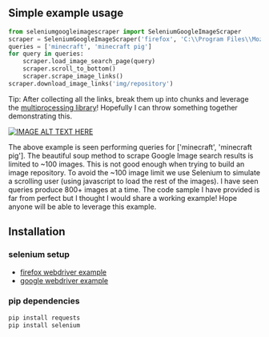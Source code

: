 ## Simple example usage
```python
from seleniumgoogleimagescraper import SeleniumGoogleImageScraper
scraper = SeleniumGoogleImageScraper('firefox', 'C:\\Program Files\\Mozilla Firefox\\firefox.exe', 'C:\\Program Files\\Mozilla Firefox\\geckodriver.exe')
queries = ['minecraft', 'minecraft pig']
for query in queries:
    scraper.load_image_search_page(query)
    scraper.scroll_to_bottom()
    scraper.scrape_image_links()
scraper.download_image_links('img/repository')
```
Tip: After collecting all the links, break them up into chunks and leverage the [multiprocessing library](https://docs.python.org/3.6/library/multiprocessing.html#introduction)! Hopefully I can throw something together demonstrating this.

[![IMAGE ALT TEXT HERE](https://img.youtube.com/vi/CnCb3VlcAUg/0.jpg)](https://www.youtube.com/watch?v=CnCb3VlcAUg)

The above example is seen performing queries for ['minecraft', 'minecraft pig'].
The beautiful soup method to scrape Google Image search results is limited to ~100 images. This is not good enough when trying to build an image repository. To avoid the ~100 image limit we use Selenium to simulate a scrolling user (using javascript to load the rest of the images). I have seen queries produce 800+ images at a time. The code sample I have provided is far from perfect but I thought I would share a working example! Hope anyone will be able to leverage this example.

## Installation

### selenium setup
- [firefox webdriver example](https://developer.mozilla.org/en-US/docs/Mozilla/QA/Marionette/WebDriver)
- [google webdriver example](https://sites.google.com/a/chromium.org/chromedriver/getting-started)

### pip dependencies
```bash
pip install requests
pip install selenium
```